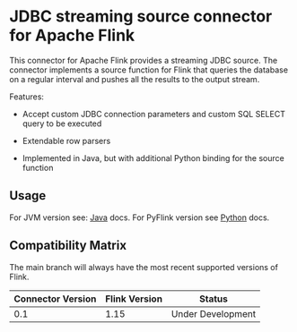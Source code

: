 # JDBC streaming source connector for Apache Flink

This connector for Apache Flink provides a streaming JDBC source.
The connector implements a source function for Flink that queries the database on a regular interval and pushes all the results to the output stream.

Features:

- Accept custom JDBC connection parameters and custom SQL SELECT query to be executed

- Extendable row parsers

- Implemented in Java, but with additional Python binding for the source function

## Usage

For JVM version see:
[Java](flink-java/README.md) docs.
For PyFlink version see [Python](flink-python/README.md) docs.

## Compatibility Matrix

The main branch will always have the most recent supported versions of Flink.

| Connector Version | Flink Version | Status            |
|-------------------|---------------|-------------------|
| 0.1               | 1.15          | Under Development |
